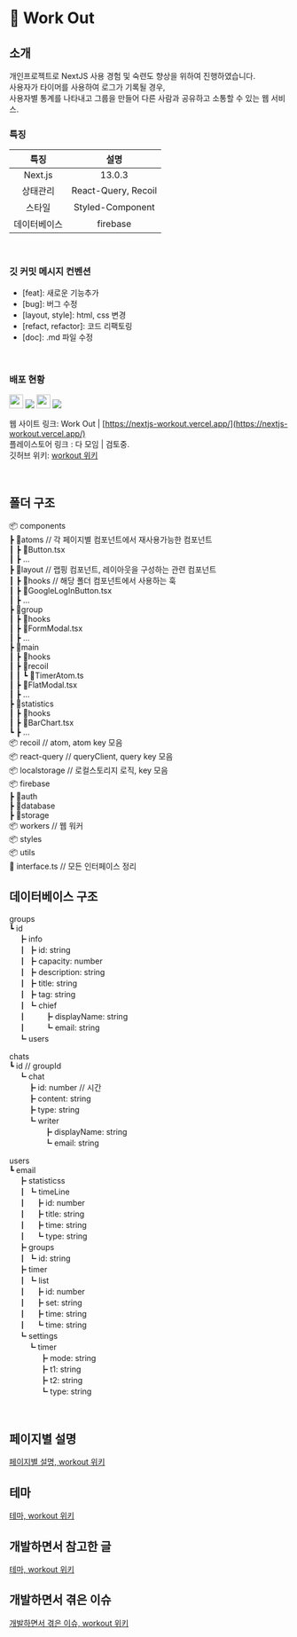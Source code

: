 # 💪 Work Out

## 소개

개인프로젝트로 NextJS 사용 경험 및 숙련도 향상을 위하여 진행하였습니다. <br />
사용자가 타이머를 사용하여 로그가 기록될 경우, <br />
사용자별 통계를 나타내고 그룹을 만들어 다른 사람과 공유하고 소통할 수 있는 웹 서비스. <br />

### 특징

|     특징     |        설명         |
| :----------: | :-----------------: |
|   Next.js    |       13.0.3        |
|   상태관리   | React-Query, Recoil |
|    스타일    |  Styled-Component   |
| 데이터베이스 |      firebase       |

<br />

### 깃 커밋 메시지 컨벤션

- [feat]: 새로운 기능추가
- [bug]: 버그 수정
- [layout, style]: html, css 변경
- [refact, refactor]: 코드 리팩토링
- [doc]: .md 파일 수정

<br />

### 배포 현황

<img src="https://firebasestorage.googleapis.com/v0/b/workout-21c5f.appspot.com/o/vercel.svg?alt=media&token=011fea83-5bd4-4fcf-b14b-b36f52d94c95" width="25px" />  
<img src="https://img.shields.io/badge/배포중-00b336?style=flat" />

<img src="https://firebasestorage.googleapis.com/v0/b/workout-21c5f.appspot.com/o/android.svg?alt=media&token=6387ce48-96be-4010-9ed7-9c71c5c581cd" width="25px" />
<img src="https://img.shields.io/badge/검토중-aeaeae?style=flat" />

웹 사이트 링크: Work Out | [https://nextjs-workout.vercel.app/](https://nextjs-workout.vercel.app/) <br/>
플레이스토어 링크 : 다 모임 | 검토중. <br/>
깃허브 위키: [workout 위키](https://github.com/sangpyokim/nextjs-workout/wiki)

<br />

## 폴더 구조

📦 components <br/>
┣ 📂atoms // 각 페이지별 컴포넌트에서 재사용가능한 컴포넌트<br/>
┃ ┣ 📜Button.tsx <br/>
┃ ┣ ... <br/>
┣ 📂layout // 랩핑 컴포넌트, 레이아웃을 구성하는 관련 컴포넌트<br/>
┃ ┣ 📂hooks // 해당 폴더 컴포넌트에서 사용하는 훅<br/>
┃ ┣ 📜GoogleLogInButton.tsx <br/>
┃ ┣ ...<br/>
┣ 📂group <br/>
┃ ┣ 📂hooks <br/>
┃ ┣ 📜FormModal.tsx <br/>
┃ ┣ ...<br/>
┣ 📂main <br/>
┃ ┣ 📂hooks <br/>
┃ ┣ 📂recoil <br/>
┃ ┃ ┗ 📜TimerAtom.ts <br/>
┃ ┣ 📜FlatModal.tsx <br/>
┃ ┣ ...<br/>
┣ 📂statistics <br/>
┃ ┣ 📂hooks <br/>
┃ ┣ 📜BarChart.tsx <br/>
┗ ┣ ...<br/>
📦 recoil // atom, atom key 모음<br/>
📦 react-query // queryClient, query key 모음<br/>
📦 localstorage // 로컬스토리지 로직, key 모음<br/>
📦 firebase <br/>
┣ 📂auth <br/>
┣ 📂database <br/>
┣ 📂storage <br/>
📦 workers // 웹 워커<br/>
📦 styles <br/>
📦 utils<br/>
📜 interface.ts // 모든 인터페이스 정리<br/>

## 데이터베이스 구조

groups <br/>
┗ id <br/>
ㅤ ┣ info <br/>
ㅤ ┃ ┣ id: string <br/>
ㅤ ┃ ┣ capacity: number <br/>
ㅤ ┃ ┣ description: string <br/>
ㅤ ┃ ┣ title: string <br/>
ㅤ ┃ ┣ tag: string <br/>
ㅤ ┃ ┗ chief <br/>
ㅤ ┃ ㅤㅤ ┣ displayName: string <br/>
ㅤ ┃ ㅤㅤ ┗ email: string <br/>
ㅤ ┗ users <br/>

chats <br/>
┗ id // groupId <br/>
ㅤ ┗ chat <br/>
ㅤ ㅤ ┣ id: number // 시간 <br/>
ㅤ ㅤ ┣ content: string <br/>
ㅤ ㅤ ┣ type: string <br/>
ㅤ ㅤ ┗ writer <br/>
ㅤ ㅤ ㅤㅤ ┣ displayName: string <br/>
ㅤ ㅤ ㅤㅤ ┗ email: string <br/>

users <br/>
┗ email <br/>
ㅤ ┣ statisticss <br/>
ㅤ ┃ ┗ timeLine <br/>
ㅤ ┃ㅤ ┣ id: number <br/>
ㅤ ┃ㅤ ┣ title: string <br/>
ㅤ ┃ ㅤ┣ time: string <br/>
ㅤ ┃ ㅤ┗ type: string <br/>
ㅤ ┣ groups <br/>
ㅤ ┃ ┗ id: string <br/>
ㅤ ┣ timer <br/>
ㅤ ┃ ┗ list <br/>
ㅤ ┃ㅤ ┣ id: number <br/>
ㅤ ┃ㅤ ┣ set: string <br/>
ㅤ ┃ ㅤ┣ time: string <br/>
ㅤ ┃ ㅤ┗ time: string <br/>
ㅤ ┗ settings <br/>
ㅤ ㅤ ┗ timer <br/>
ㅤㅤㅤㅤ ┣ mode: string <br/>
ㅤㅤㅤㅤ ┣ t1: string <br/>
ㅤㅤㅤ ㅤ┣ t2: string <br/>
ㅤㅤㅤ ㅤ┗ type: string <br/>

<br/>

## 페이지별 설명

[페이지별 설명, workout 위키](https://github.com/sangpyokim/nextjs-workout/wiki/Home)
<br/>

## 테마

[테마, workout 위키](https://github.com/sangpyokim/nextjs-workout/wiki/Theme)
<br/>

## 개발하면서 참고한 글

[테마, workout 위키](https://github.com/sangpyokim/nextjs-workout/wiki/%EA%B0%9C%EB%B0%9C%ED%95%98%EB%A9%B4%EC%84%9C-%EC%B0%B8%EA%B3%A0%ED%95%9C-%EA%B8%80)
<br/>

## 개발하면서 겪은 이슈

[개발하면서 겪은 이슈, workout 위키](https://github.com/sangpyokim/nextjs-workout/wiki/%EA%B0%9C%EB%B0%9C%ED%95%98%EB%A9%B4%EC%84%9C-%EA%B2%AA%EC%9D%80-%EC%9D%B4%EC%8A%88)
<br/>
